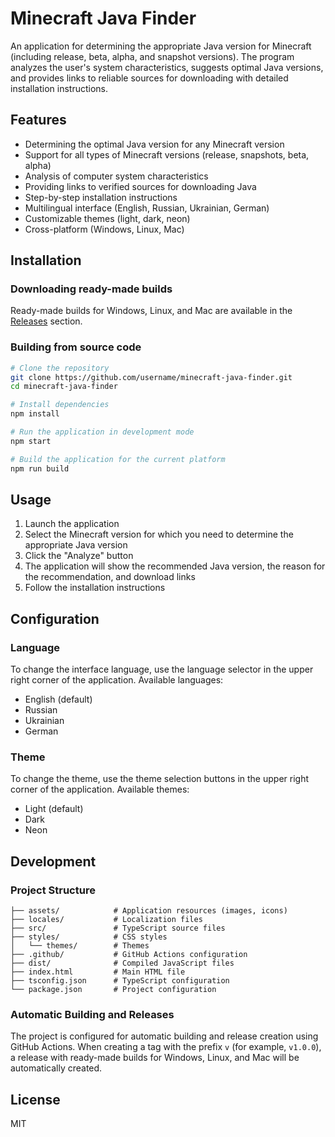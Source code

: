 # Minecraft Java Finder

An application for determining the appropriate Java version for Minecraft (including release, beta, alpha, and snapshot versions). The program analyzes the user's system characteristics, suggests optimal Java versions, and provides links to reliable sources for downloading with detailed installation instructions.

## Features

- Determining the optimal Java version for any Minecraft version
- Support for all types of Minecraft versions (release, snapshots, beta, alpha)
- Analysis of computer system characteristics
- Providing links to verified sources for downloading Java
- Step-by-step installation instructions
- Multilingual interface (English, Russian, Ukrainian, German)
- Customizable themes (light, dark, neon)
- Cross-platform (Windows, Linux, Mac)

## Installation

### Downloading ready-made builds

Ready-made builds for Windows, Linux, and Mac are available in the [Releases](https://github.com/username/minecraft-java-finder/releases) section.

### Building from source code

```bash
# Clone the repository
git clone https://github.com/username/minecraft-java-finder.git
cd minecraft-java-finder

# Install dependencies
npm install

# Run the application in development mode
npm start

# Build the application for the current platform
npm run build
```

## Usage

1. Launch the application
2. Select the Minecraft version for which you need to determine the appropriate Java version
3. Click the "Analyze" button
4. The application will show the recommended Java version, the reason for the recommendation, and download links
5. Follow the installation instructions

## Configuration

### Language

To change the interface language, use the language selector in the upper right corner of the application. Available languages:
- English (default)
- Russian
- Ukrainian
- German

### Theme

To change the theme, use the theme selection buttons in the upper right corner of the application. Available themes:
- Light (default)
- Dark
- Neon

## Development

### Project Structure

```
├── assets/            # Application resources (images, icons)
├── locales/           # Localization files
├── src/               # TypeScript source files
├── styles/            # CSS styles
│   └── themes/        # Themes
├── .github/           # GitHub Actions configuration
├── dist/              # Compiled JavaScript files
├── index.html         # Main HTML file
├── tsconfig.json      # TypeScript configuration
└── package.json       # Project configuration
```

### Automatic Building and Releases

The project is configured for automatic building and release creation using GitHub Actions. When creating a tag with the prefix `v` (for example, `v1.0.0`), a release with ready-made builds for Windows, Linux, and Mac will be automatically created.

## License

MIT